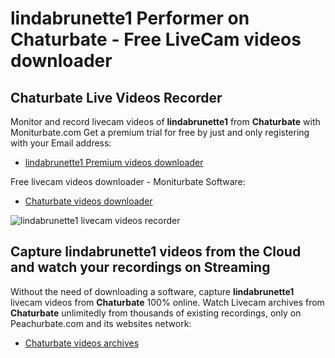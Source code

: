 # lindabrunette1 Performer on Chaturbate - Free LiveCam videos downloader

## Chaturbate Live Videos Recorder

Monitor and record livecam videos of **lindabrunette1** from **Chaturbate** with Moniturbate.com
Get a premium trial for free by just and only registering with your Email address:
* [lindabrunette1 Premium videos downloader](https://moniturbate.com/request-demo-licence-key.html)

Free livecam videos downloader - Moniturbate Software:
* [Chaturbate videos downloader](https://moniturbate.com/moniturbate-download-software.html)

![lindabrunette1 livecam videos recorder](https://peachurnet.com/templates/moniturbate-software.png)


## Capture lindabrunette1 videos from the Cloud and watch your recordings on Streaming

Without the need of downloading a software, capture **lindabrunette1** livecam videos from **Chaturbate** 100% online.
Watch Livecam archives from **Chaturbate** unlimitedly from thousands of existing recordings, only on Peachurbate.com and its websites network:
* [Chaturbate videos archives](https://peachurnet.com/)